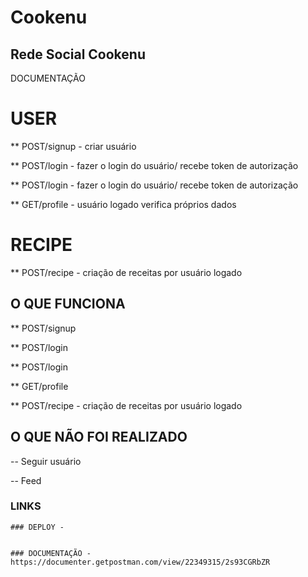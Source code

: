 # Cookenu

## Rede Social Cookenu


DOCUMENTAÇÃO

# USER
** POST/signup - criar usuário

** POST/login - fazer o login do usuário/ recebe token de autorização


** POST/login - fazer o login do usuário/ recebe token de autorização


** GET/profile - usuário logado verifica próprios dados

# RECIPE
** POST/recipe - criação de receitas por usuário logado


## O QUE FUNCIONA

** POST/signup 

** POST/login 


** POST/login 


** GET/profile 

** POST/recipe - criação de receitas por usuário logado




## O QUE NÃO FOI REALIZADO
-- Seguir usuário

-- Feed


### LINKS
    ### DEPLOY - 

   
    ### DOCUMENTAÇÃO - https://documenter.getpostman.com/view/22349315/2s93CGRbZR
